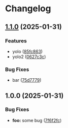 # Changelog

## [1.1.0](https://github.com/ntalfer/hola/compare/v1.0.0...v1.1.0) (2025-01-31)


### Features

* yolo ([85fc863](https://github.com/ntalfer/hola/commit/85fc86353d48edcc2dbccb3f656e020668427b87))
* yolo2 ([0627c3c](https://github.com/ntalfer/hola/commit/0627c3c3a3272d10baff6e36b28305d0b7c64f17))


### Bug Fixes

* bar ([75d7779](https://github.com/ntalfer/hola/commit/75d7779ca0cb02c75f815859a5b22685eb8a0ac7))

## 1.0.0 (2025-01-31)


### Bug Fixes

* **foo:** some bug ([7f6f2fc](https://github.com/ntalfer/hola/commit/7f6f2fc470f9cdb512c92abffcc76d76486b566d))
